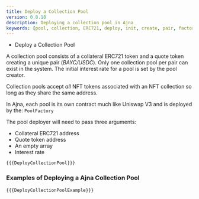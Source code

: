 ```yaml
---
title: Deploy a Collection Pool
version: 0.8.18
description: Deploying a collection pool in Ajna
keywords: [pool, collection, ERC721, deploy, init, create, pair, factory]
---
```


- Deploy a Collection Pool

A collection pool consists of a collateral ERC721 token and a quote token creating a unique pair (_BAYC/USDC_). Only one collection pool per pair can exist in the system. The initial interest rate for a pool is set by the pool creator.

Collection pools accept _all_ NFT tokens associated with an NFT collection so long as they share the same address.

In Ajna, each pool is its own contract much like Uniswap V3 and is deployed by the: `PoolFactory`

The pool deployer will need to pass three arguments:

- Collateral ERC721 address
- Quote token address
- An empty array
- Interest rate

```solidity
{{{DeployCollectionPool}}}
```

### Examples of Deploying a Ajna Collection Pool

```solidity
{{{DeployCollectionPoolExample}}}
```
